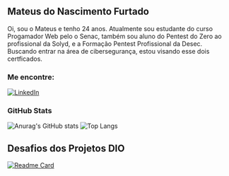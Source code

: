 ## Mateus do Nascimento Furtado
Oi, sou o Mateus e tenho 24 anos. Atualmente sou estudante do curso Progamador Web pelo o Senac, também sou aluno do Pentest do Zero ao profissional da Solyd, e a Formação Pentest Profissional da Desec. Buscando entrar na área de cibersegurança, estou visando esse dois certficados.
### Me encontre:
[![LinkedIn](https://img.shields.io/badge/LinkedIn-000?style=for-the-badge&logo=linkedin&logoColor=0E76A8)](https://www.linkedin.com/in/mateus-nascimento-4a4950200/)

### GitHub Stats
![Anurag's GitHub stats](https://github-readme-stats.vercel.app/api?username=mateusfurtado&show_icons=true&theme=radical&hide_title=true)
![Top Langs](https://github-readme-stats.vercel.app/api/top-langs/?username=mateusfurtado&layout=compact&theme=radical)

## Desafios dos Projetos DIO

[![Readme Card](https://github-readme-stats.vercel.app/api/pin/?username=mateusfurtado&repo=dio-lab-open-source&theme=radical)](https://github.com/mateusfurtado/dio-lab-open-source)
